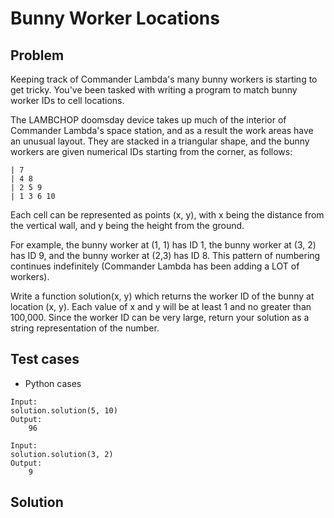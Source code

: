 # Bunny Worker Locations
## Problem
Keeping track of Commander Lambda's many bunny workers is starting to get tricky. You've been tasked with writing a program to match bunny worker IDs to cell locations.

The LAMBCHOP doomsday device takes up much of the interior of Commander Lambda's space station, and as a result the work areas have an unusual layout. They are stacked in a triangular shape, and the bunny workers are given numerical IDs starting from the corner, as follows:
```
| 7
| 4 8
| 2 5 9
| 1 3 6 10
```
Each cell can be represented as points (x, y), with x being the distance from the vertical wall, and y being the height from the ground.

For example, the bunny worker at (1, 1) has ID 1, the bunny worker at (3, 2) has ID 9, and the bunny worker at (2,3) has ID 8. This pattern of numbering continues indefinitely (Commander Lambda has been adding a LOT of workers).

Write a function solution(x, y) which returns the worker ID of the bunny at location (x, y). Each value of x and y will be at least 1 and no greater than 100,000. Since the worker ID can be very large, return your solution as a string representation of the number.


## Test cases

- Python cases 
```
Input:
solution.solution(5, 10)
Output:
    96
```
```
Input:
solution.solution(3, 2)
Output:
    9
```

## Solution